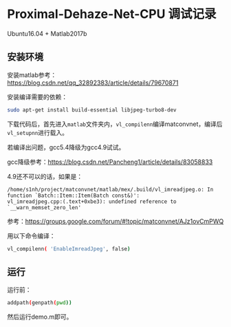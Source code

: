 # Proximal-Dehaze-Net-CPU 调试记录

Ubuntu16.04 + Matlab2017b

## 安装环境

安装matlab参考：https://blog.csdn.net/qq_32892383/article/details/79670871

安装编译需要的依赖：

```bash
sudo apt-get install build-essential libjpeg-turbo8-dev
```

下载代码后，首先进入`matlab`文件夹内，`vl_compilenn`编译matconvnet，编译后`vl_setupnn`进行载入。

若编译出问题，gcc5.4降级为gcc4.9试试。

gcc降级参考：https://blog.csdn.net/Pancheng1/article/details/83058833

4.9还不可以的话，如果是：

```
/home/s1nh/project/matconvnet/matlab/mex/.build/vl_imreadjpeg.o: In function `Batch::Item::Item(Batch const&)':
vl_imreadjpeg.cpp:(.text+0xbe3): undefined reference to `__warn_memset_zero_len'
```

参考：https://groups.google.com/forum/#!topic/matconvnet/AJz1ovCmPWQ

用以下命令编译：

```bash
vl_compilenn( 'EnableImreadJpeg', false)
```

## 运行

运行前：

```bash
addpath(genpath(pwd))
```

然后运行demo.m即可。
